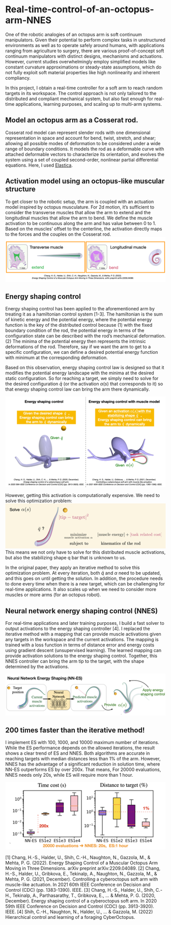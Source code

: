 # Real-time-control-of-an-octopus-arm-NNES
One of the robotic analogies of an octopus arm is soft continuum manipulators. Given their potential to perform complex tasks in unstructured environments as well as to operate safely around humans, with applications ranging from agriculture to surgery, there are various proof-of-concept soft continuum manipulators with distinct designs, mechanisms and actuations. However, current studies overwhelmingly employ simplified models like constant curvature approximations or steady-state assumptions, which do not fully exploit soft material properties like high nonlinearity and inherent compliancy. 

In this project, I obtain a real-time controller for a soft arm to reach random targets in its workspace. The control approach is not only tailored to the distributed and compliant mechanical system, but also fast enough for real-time applications, learning purposes, and scaling up to multi-arm systems.


## Model an octopus arm as a Cosserat rod.
Cosserat rod model can represent slender rods  with one dimensional representation in space and account for bend, twist, stretch, and shear; allowing all possible modes of deformation to be considered under a wide range of boundary conditions. It models the rod as a deformable curve with attached deformable vectors to characterize its orientation, and evolves the system using a set of coupled second-order, nonlinear partial differential equations. Here, I used [Elastica](https://www.cosseratrods.org).

## Activation model using an octopus-like muscular structure
To get closer to the robotic setup, the arm is coupled with an actuation model inspired by octopus musculature. For 2d motion, it’s sufficient to consider the transverse muscles that allow the arm to extend and the longitudinal muscles that allow the arm to bend. We define the muscle activation to be continuous along the arm and has value between 0 to 1. Based on the muscles’ offset to the centerline, the activation directly maps to the forces and the couples on the Cosserat rod.
![muscle_model.gif](muscle_model.gif)


## Energy shaping control
Energy shaping control has been applied to the aforementioned arm by treating it as a hamiltonian control system [1-3]. The hamiltonian is the sum of kinetic energy and the potential energy, where the potential energy function is the key of the distributed control because (1) with the fixed boundary condition of the rod, the potential energy in terms of the configuration state can be described with the rod’s mechanical deformation. (2) The minima of the potential energy then represents the intrinsic deformations of the rod. Therefore, say if we want the arm to get to a specific configuration, we can define a desired potential energy function with minimum at the corresponding deformation. 

Based on this observation, energy shaping control law is designed so that it modifies the potential energy landscape with the minima at the desired static configuration. So for reaching a target, we simply need to solve for the desired configuration $\bar{q}$ (or the activation $\alpha(s)$ that corresponds to it)  so that energy shaping control law can bring the arm there dynamically.

![ES.gif](ES.gif)

However,  getting this activation is computationally expensive. We need to solve this optimization problem: 
![NNESproblem.jpeg](NNESproblem.jpeg)
This means we not only have to solve for this distributed muscle activations, but also the stabilizing shape q bar that is unknown to us.

In the original paper, they apply an iterative method to solve this optimization problem. At every iteration, both $\bar{q}$ and $\alpha$ need to be updated, and this goes on until getting the solution. In addition, the procedure needs to done every time when there is a new target, which can be challenging for real-time applications. It also scales up when we need to consider more muscles or more arms (for an octopus robot). 

## Neural network energy shaping control (NNES)
For real-time applications and later training purposes, I build a fast solver to output activations to the energy shaping controller [4]. I replaced the iterative method with a mapping that can provide muscle activations given any targets in the workspace and the current activations. The mapping is trained with a loss function in terms of distance error and energy costs using gradient descent (unsupervised learning). The learned mapping can provide activation solutions to the energy shaping control. Together, this NNES controller can bring the arm tip to the target, with the shape determined by the activations.

![NNESframework.jpeg](NNESframework.jpeg)


## 200 times faster than the iterative method!
I implement ES with 100, 1000, and 10000 maximum number of iterations. While the ES performance depends on the allowed iterations, the result shows a clear trend of ES and NNES. Both algorithms are accurate in reaching targets with median distances less than 1% of the arm. However, NNES has the advantage of a significant reduction in solution time, where NN-ES outperforms ES by over 200x. That means, For 20000 evaluations, NNES needs only 20s, while ES will require more than 1 hour.

![NNESperformance.jpeg](NNESperformance.jpeg)

[1] Chang, H.-S., Halder, U., Shih, C.-H., Naughton, N., Gazzola, M., & Mehta, P. G. (2022). Energy Shaping Control of a Muscular Octopus Arm Moving in Three Dimensions. arXiv preprint arXiv:2209.04089.
[2] Chang, H.-S., Halder, U., Gribkova, E., Tekinalp, A., Naughton, N., Gazzola, M., & Mehta, P. G. (2021, December). Controlling a cyberoctopus soft arm with muscle-like actuation. In 2021 60th IEEE Conference on Decision and Control (CDC) (pp. 1383-1390). IEEE.
[3] Chang, H.-S., Halder, U., Shih, C.-H., Tekinalp, A., Parthasarathy, T., Gribkova, E., ... & Mehta, P. G. (2020, December). Energy shaping control of a cyberoctopus soft arm. In 2020 59th IEEE Conference on Decision and Control (CDC) (pp. 3913-3920). IEEE.
[4] Shih, C.-H., Naughton, N., Halder, U., ... & Gazzola, M. (2022) Hierarchical control and learning of a foraging CyberOctopus.
